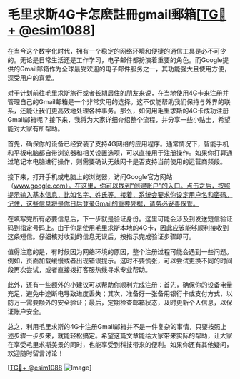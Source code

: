 # 毛里求斯4G卡怎麽註冊gmail郵箱[[TG💪+ @esim1088](https://t.me/s/esim1088)]

在当今这个数字化时代，拥有一个稳定的网络环境和便捷的通信工具是必不可少的。无论是日常生活还是工作学习，电子邮件都扮演着重要的角色。而Google提供的Gmail邮箱作为全球最受欢迎的电子邮件服务之一，其功能强大且使用方便，深受用户的喜爱。

对于计划前往毛里求斯旅行或者长期居住的朋友来说，在当地使用4G卡来注册并管理自己的Gmail邮箱是一个非常实用的选择。这不仅能帮助我们保持与外界的联系，还能让我们更高效地处理各种事务。那么，如何用毛里求斯的4G卡成功注册Gmail邮箱呢？接下来，我将为大家详细介绍整个流程，并分享一些小贴士，希望能对大家有所帮助。

首先，确保你的设备已经安装了支持4G网络的应用程序。通常情况下，智能手机和平板电脑都自带浏览器和相关设置选项，可以直接用于注册操作。如果你打算通过笔记本电脑进行操作，则需要确认无线网卡是否支持当前使用的运营商频段。

接下来，打开手机或电脑上的浏览器，访问Google官方网站（www.google.com）。在这里，你可以找到“创建账户”的入口。点击之后，按照提示输入基本信息，比如名字、姓氏等。接着，系统会要求你设定用户名和密码。记住，这些信息将是你日后登录Gmail的重要凭据，请务必妥善保管。

在填写完所有必要信息后，下一步就是验证身份。这里可能会涉及到发送短信验证码到指定号码上。由于你是使用毛里求斯本地的4G卡，因此应该能够顺利接收到这条短信。仔细核对收到的信息无误后，按指示完成验证步骤即可。

值得注意的是，有时候因为网络环境的原因，整个注册过程可能会遇到一些问题。例如，页面加载缓慢或者出现错误提示。这时不要慌张，可以尝试更换不同的时间段再次尝试，或者直接拨打客服热线寻求专业帮助。

此外，还有一些额外的小建议可以帮助你顺利完成注册：首先，确保你的设备电量充足，避免中途断电导致进度丢失；其次，准备好一张备用银行卡或支付方式，以防万一需要额外的安全验证；最后，定期检查邮箱状态，及时更新个人信息，以保证账户安全。

总之，利用毛里求斯的4G卡注册Gmail邮箱并不是一件复杂的事情，只要按照上述步骤一步步来，就能轻松搞定。希望这篇文章能给大家带来实际的帮助，让大家在享受毛里求斯美景的同时，也能享受到科技带来的便利。如果你还有其他疑问，欢迎随时留言讨论！

[[TG💪+ @esim1088](https://t.me/s/esim1088) ![Image](https://i.postimg.cc/4NQfJmqS/Snipaste-2025-05-13-00-14-12.png)]